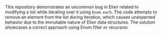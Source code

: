 This repository demonstrates an uncommon bug in Elixir related to modifying a list while iterating over it using `Enum.each`.  The code attempts to remove an element from the list during iteration, which causes unexpected behavior due to the immutable nature of Elixir data structures. The solution showcases a correct approach using Enum.filter or recursion.